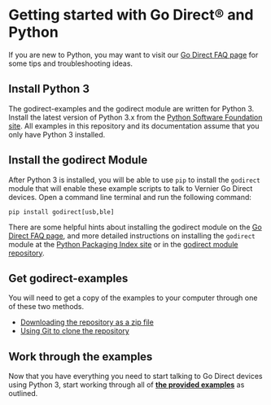 # Getting started with Go Direct® and Python

If you are new to Python, you may want to visit our [Go Direct FAQ page](./godirect-py-faqs.md) for some tips and troubleshooting ideas.

## Install Python 3

The godirect-examples and the godirect module are written for Python 3. Install the latest version of Python 3.x from the [Python Software Foundation site](https://www.python.org/downloads/). All examples in this repository and its documentation assume that you only have Python 3 installed.

## Install the godirect Module

After Python 3 is installed, you will be able to use `pip` to install the `godirect` module that will enable these example scripts to talk to Vernier Go Direct devices. Open a command line terminal and run the following command:

```
pip install godirect[usb,ble]
```
There are some helpful hints about installing the godirect module on the [Go Direct FAQ page](./godirect-py-faqs.md), and more detailed instructions on installing the `godirect` module at the [Python Packaging Index site](https://pypi.org/project/godirect/) or in the [godirect module repository](https://github.com/VernierST/godirect-py).

## Get godirect-examples

You will need to get a copy of the examples to your computer through one of these two methods.
- [Downloading the repository as a zip file](https://github.com/VernierST/godirect-examples/archive/master.zip)
- [Using Git to clone the repository](https://github.com/VernierST/godirect-examples.git)

## Work through the examples

Now that you have everything you need to start talking to Go Direct devices using Python 3, start working through all of [**the provided examples**](./) as outlined.
